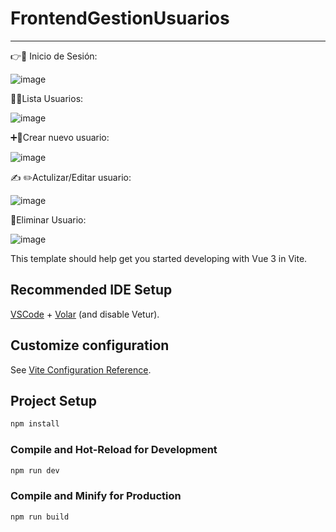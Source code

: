 # FrontendGestionUsuarios
________________________________________________________________________________________

👉🔐 Inicio de Sesión:

![image](https://github.com/user-attachments/assets/1dfcce89-a48b-41f3-9453-25cf8458ec16)

📎📒Lista Usuarios:

![image](https://github.com/user-attachments/assets/a7de1b46-17ca-4b5b-9823-012144a69d4a)

➕👨Crear nuevo usuario: 

![image](https://github.com/user-attachments/assets/c782a977-6c58-4187-9899-a84fed61f220)

✍️ ✏️Actulizar/Editar usuario:

![image](https://github.com/user-attachments/assets/f4ca3203-bb18-4a7f-94e8-34d1ce236d71)

🚮Eliminar Usuario:

![image](https://github.com/user-attachments/assets/48ba94c9-47dd-4d20-9f06-b1a2d2717a0c)




This template should help get you started developing with Vue 3 in Vite.

## Recommended IDE Setup

[VSCode](https://code.visualstudio.com/) + [Volar](https://marketplace.visualstudio.com/items?itemName=Vue.volar) (and disable Vetur).

## Customize configuration

See [Vite Configuration Reference](https://vite.dev/config/).

## Project Setup

```sh
npm install
```

### Compile and Hot-Reload for Development

```sh
npm run dev
```

### Compile and Minify for Production

```sh
npm run build
```


